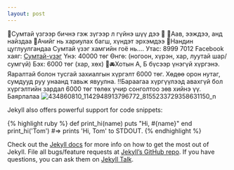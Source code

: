```yaml
---
layout: post
---
```

💝Сумтай үзгээр бичнэ гэж зүгээр л гүйнэ шүү дээ 💖
💚Аав, ээждээ, анд найздаа
💚Ачийг нь хариулах багш, хүндэт эрхэмдээ
💚Нандин цуглуулгандаа Сумтай үзэг хамгийн гоё нь....
Утас: 8999 7012
Facebook хаяг: [Сумтай-үзэг]
Үнэ: 40000 төг 
Өнгө: (ногоон, хүрэн, хар, луутай шар/сумгүй)
Бэх: 6000 төг (хар, хөх)
🚖🚘Хотын А, Б бүсээр үнэгүй хүргэнэ. Яаралтай болон тусгай захиалгын хүргэлт 6000 төг. Хөдөө орон нутаг, сумдууд руу унаанд тавьж явуулна.
‼️Бараагаа хүргүүлээд авахгүй бол хүргэлтийн зардал 6000 төг төлөх учир сонголтоо зөв хийнэ үү. Баярлалаа
![434860810_1142948913796772_8155233729358631150_n](https://github.com/user-attachments/assets/15d3f278-3903-4ada-b408-f6b5ff7a4e68)

Jekyll also offers powerful support for code snippets:

{% highlight ruby %}
def print_hi(name)
  puts "Hi, #{name}"
end
print_hi('Tom')
#=> prints 'Hi, Tom' to STDOUT.
{% endhighlight %}

Check out the [Jekyll docs][jekyll-docs] for more info on how to get the most out of Jekyll. File all bugs/feature requests at [Jekyll’s GitHub repo][jekyll-gh]. If you have questions, you can ask them on [Jekyll Talk][jekyll-talk].

[jekyll-docs]: http://jekyllrb.com/docs/home
[jekyll-gh]:   https://github.com/jekyll/jekyll
[jekyll-talk]: https://talk.jekyllrb.com/
[Сумтай-үзэг]: https://www.facebook.com/sumtaiuzeg25
